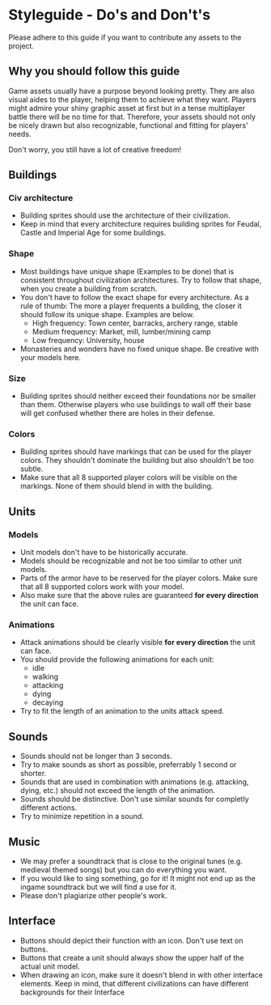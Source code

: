 # Styleguide - Do's and Don't's

Please adhere to this guide if you want to contribute any assets to the project.

## Why you should follow this guide

Game assets usually have a purpose beyond looking pretty. They are also visual aides to the player, helping them to achieve what they want. Players might admire your shiny graphic asset at first but in a tense multiplayer battle there will be no time for that. Therefore, your assets should not only be nicely drawn but also recognizable, functional and fitting for players' needs.

Don't worry, you still have a lot of creative freedom!

## Buildings

### Civ architecture

* Building sprites should use the architecture of their civilization.
* Keep in mind that every architecture requires building sprites for Feudal, Castle and Imperial Age for some buildings.

### Shape

* Most buildings have unique shape (Examples to be done) that is consistent throughout civilization architectures. Try to follow that shape, when you create a building from scratch.
* You don't have to follow the exact shape for every architecture. As a rule of thumb: The more a player frequents a building, the closer it should follow its unique shape. Examples are below.
  * High frequency: Town center, barracks, archery range, stable
  * Medium frequency: Market, mill, lumber/mining camp
  * Low frequency: University, house
* Monasteries and wonders have no fixed unique shape. Be creative with your models here.

### Size

* Building sprites should neither exceed their foundations nor be smaller than them. Otherwise players who use buildings to wall off their base will get confused whether there are holes in their defense.

### Colors

* Building sprites should have markings that can be used for the player colors. They shouldn't dominate the building but also shouldn't be too subtle.
* Make sure that all 8 supported player colors will be visible on the markings. None of them should blend in with the building.

## Units

### Models

* Unit models don't have to be historically accurate.
* Models should be recognizable and not be too similar to other unit models.
* Parts of the armor have to be reserved for the player colors. Make sure that all 8 supported colors work with your model.
* Also make sure that the above rules are guaranteed **for every direction** the unit can face.

### Animations

* Attack animations should be clearly visible **for every direction** the unit can face.
* You should provide the following animations for each unit:
  * idle
  * walking
  * attacking
  * dying
  * decaying
* Try to fit the length of an animation to the units attack speed.

## Sounds

* Sounds should not be longer than 3 seconds.
* Try to make sounds as short as possible, preferrably 1 second or shorter.
* Sounds that are used in combination with animations (e.g. attacking, dying, etc.) should not exceed the length of the animation.
* Sounds should be distinctive. Don't use similar sounds for completly different actions.
* Try to minimize repetition in a sound.

## Music

* We may prefer a soundtrack that is close to the original tunes (e.g. medieval themed songs) but you can do everything you want.
* If you would like to sing something, go for it! It might not end up as the ingame soundtrack but we will find a use for it.
* Please don't plagiarize other people's work.

## Interface

* Buttons should depict their function with an icon. Don't use text on buttons.
* Buttons that create a unit should always show the upper half of the actual unit model.
* When drawing an icon, make sure it doesn't blend in with other interface elements. Keep in mind, that different civilizations can have different backgrounds for their Interface
